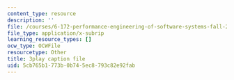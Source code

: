 ```yaml
---
content_type: resource
description: ''
file: /courses/6-172-performance-engineering-of-software-systems-fall-2018/5cb765b1773b0b745ec8793c82e92fab_bd-mavr5YlA.srt
file_type: application/x-subrip
learning_resource_types: []
ocw_type: OCWFile
resourcetype: Other
title: 3play caption file
uid: 5cb765b1-773b-0b74-5ec8-793c82e92fab
---
```

